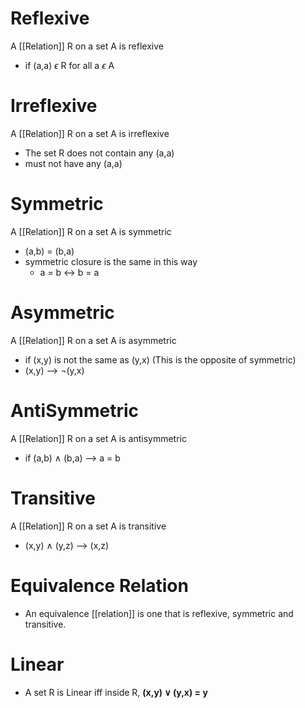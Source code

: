 # Reflexive
A [[Relation]] R on a set A is reflexive
- if (a,a) $\epsilon$ R for all a $\epsilon$ A

# Irreflexive
A [[Relation]] R on a set A is irreflexive
- The set R does not contain any (a,a)
- must not have any (a,a)

# Symmetric
A [[Relation]] R on a set A is symmetric
- (a,b) = (b,a)
- symmetric closure is the same in this way
	- a = b $\leftrightarrow$ b = a

# Asymmetric
A [[Relation]] R on a set A is asymmetric
- if (x,y) is not the same as (y,x) (This is the opposite of symmetric)
- (x,y) --> $\neg$(y,x)

# AntiSymmetric
A [[Relation]] R on a set A is antisymmetric
- if (a,b) $\wedge$ (b,a) --> a = b

# Transitive
A [[Relation]] R on a set A is transitive
- (x,y) $\wedge$ (y,z) --> (x,z)


# Equivalence Relation
- An equivalence [[relation]] is one that is reflexive, symmetric and transitive.

# Linear 
- A set R is Linear iff inside R, **(x,y) $\vee$ (y,x) = y**
